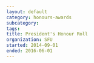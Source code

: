 ```yaml
---
layout: default
category: honours-awards
subcategory:
tags:
title: President's Honour Roll
organization: SFU
started: 2014-09-01
ended: 2016-06-01
---
```

